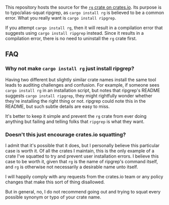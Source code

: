 This repository hosts the source for the [`rg` crate on crates.io][rgcrate].
Its purpose is to typo/alias-squat ripgrep, as `cargo install rg` is believed
to be a common error. What you really want is `cargo install ripgrep`.

If you attempt `cargo install rg`, then it will result in a compilation error
that suggests using `cargo install ripgrep` instead. Since it results in a
compilation error, there is no need to uninstall the `rg` crate first.

## FAQ

### Why not make `cargo install rg` just install ripgrep?

Having two different but slightly similar crate names install the same tool
leads to auditing challenges and confusion. For example, if someone sees `cargo
install rg` in an installation script, but notes that ripgrep's README suggests
`cargo install ripgrep`, they might rightfully wonder whether they're
installing the right thing or not. ripgrep could note this in the README, but
such subtle details are easy to miss.

It's better to keep it simple and prevent the `rg` crate from ever doing
anything but failing and telling folks that `ripgrep` is what they want.

### Doesn't this just encourage crates.io squatting?

I admit that it's possible that it does, but I personally believe this
particular case is worth it. Of all the crates I maintain, this is the only
example of a crate I've squatted to try and prevent user installation errors.
I believe this case to be worth it, given that `rg` is the name of ripgrep's
command itself, and `rg` is otherwise not necessarily a desirable name unto
itself.

I will happily comply with any requests from the crates.io team or any policy
changes that make this sort of thing disallowed.

But in general, no, I do not recommend going out and trying to squat every
possible synonym or typo of your crate name.

[rgcrate]: https://crates.io/crates/rg
